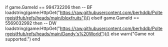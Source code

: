 if game.GameId == 994732206 then -- BF
     loadstring(game:HttpGet("https://raw.githubusercontent.com/berhddb/PoltergeistHub/refs/heads/main/bloxfruits"))()
       elseif game.GameId == 5569032992 then -- DW
         loadstring(game:HttpGet("https://raw.githubusercontent.com/berhddb/PoltergeistHub/refs/heads/main/Dandy's%20World"))()
    else
      warn("Game not supported.")
    end
